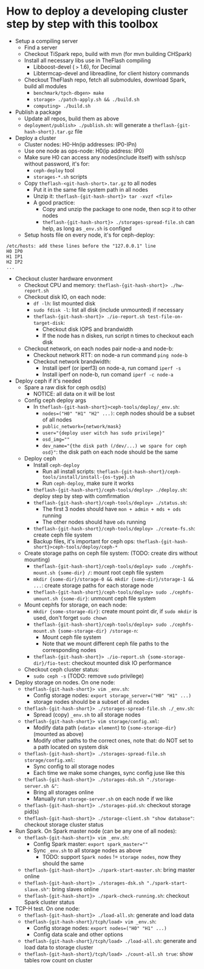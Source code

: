 # How to deploy a developing cluster step by step with this toolbox
* Setup a compiling server
    * Find a server
    * Checkout TiSpark repo, build with mvn (for mvn building CHSpark)
    * Install all necessary libs use in TheFlash compiling
        * Libboost-devel ( `>` 1.6), for Decimal
        * Libtermcap-devel and libreadline, for client history commands
    * Checkout TheFlash repo, fetch all submodules, download Spark, build all modules
        * `benchmark/tpch-dbgen> make`
        * `storage> ./patch-apply.sh && ./build.sh`
        * `computing> ./build.sh`
* Publish a package
    * Update all repos, build them as above
    * `deployment/publish> ./publish.sh`: will generate a `theflash-{git-hash-short}.tar.gz` file
* Deploy a cluster
    * Cluster nodes: H0-Hn(ip addresses: IP0-IPn)
    * Use one node as ops-node: H0(ip address: IP0)
    * Make sure H0 can access any nodes(include itself) with ssh/scp without password, it's for:
        * `ceph-deploy` tool
        * `storages-*.sh` scripts
    * Copy `theflash-<git-hash-short>.tar.gz` to all nodes
        * Put it in the same file system path in all nodes
        * Unzip it: `theflash-{git-hash-short}> tar -xvzf <file>`
        * A good practice:
            * Copy and unzip the package to one node, then scp it to other nodes
            * `theflash-{git-hash-short}> ./storages-spread-file.sh` can help, as long as `_env.sh` is configed
    * Setup hosts file on every node, it's for ceph-deploy:
```
/etc/hosts: add these lines before the "127.0.0.1" line
H0 IP0
H1 IP1
H2 IP2
...
```
* Checkout cluster hardware envonment
    * Checkout CPU and memory: `theflash-{git-hash-short}> ./hw-report.sh`
    * Checkout disk IO, on each node:
        * `df -lh`: list mounted disk
        * `sudo fdisk -l`: list all disk (include unmounted) if necessary
        * `theflash-{git-hash-short}> ./io-report.sh test-file-on-target-disk`:
            * Checkout disk IOPS and brandwidth
            * If the node has n diskes, run script n times to checkout each disk
    * Checkout network, on each nodes pair node-a and node-b:
        * Checkout network RTT: on node-a run command `ping node-b`
        * Checkout network brandwidth:
            * Install iperf (or iperf3) on node-a, run comand `iperf -s`
            * Install iperf on node-b, run comand `iperf -c node-a`
* Deploy ceph if it's needed
    * Spare a raw disk for ceph osd(s)
        * NOTICE: all data on it will be lost
    * Config ceph deploy args
        * In `theflash-{git-hash-short}>ceph-tools/deploy/_env.sh`:
            * `nodes=("H0" "H1" "H2" ...)`: ceph nodes should be a subset of all nodes
            * `public_network={network/mask}`
            * `user="{deploy user witch has sudo privilege}"`
            * `osd_img=""`
            * `dev_name="{the disk path (/dev/...) we spare for ceph osd}"`: the disk path on each node should be the same
    * Deploy ceph
        * Install `ceph-deploy`
            * Run all install scripts: `theflash-{git-hash-short}/ceph-tools/install/install-{os-type}.sh`
            * Run `ceph-deploy`, make sure it works
        * `theflash-{git-hash-short}/ceph-tools/deploy> ./deploy.sh`: deploy step by step with comfirmation
        * `theflash-{git-hash-short}/ceph-tools/deploy> ./status.sh`:
            * The first 3 nodes should have `mon + admin + mds + ods` running
            * The other nodes should have `ods` running
        * `theflash-{git-hash-short}/ceph-tools/deploy> ./create-fs.sh`: create ceph file system
        * Backup files, it's important for ceph ops: `theflash-{git-hash-short}>ceph-tools/deploy/ceph-*`
    * Create storage paths on ceph file system: (TODO: create dirs without mounting)
        * `theflash-{git-hash-short}/ceph-tools/deploy> sudo ./cephfs-mount.sh {some-dir} /`: mount root ceph file system
        * `mkdir {some-dir}/storage-0 && mkdir {some-dir}/storage-1 && ...`: create storage paths for each storage node
        * `theflash-{git-hash-short}/ceph-tools/deploy> sudo ./cephfs-umount.sh {some-dir}`: unmount ceph file system
    * Mount cephfs for storage, on each node:
        * `mkdir {some-storage-dir}`: create mount point dir, if `sudo mkdir` is used, don't forget `sudo chown`
        * `theflash-{git-hash-short}/ceph-tools/deploy> sudo ./cephfs-mount.sh {some-storage-dir} /storage-n`:
            * Mount ceph file system
            * Note that we mount different ceph file paths to the corresponding nodes
        * `theflash-{git-hash-short}> ./io-report.sh {some-storage-dir}/fio-test`: checkout mounted disk IO performance
    * Checkout ceph cluster status:
        * `sudo ceph -s` (TODO: remove `sudo` privilege)
* Deploy storage on nodes. On one node:
    * `theflash-{git-hash-short}> vim _env.sh`:
        * Config storage nodes: `export storage_server=("H0" "H1" ...)`
        * storage nodes should be a subset of all nodes
    * `theflash-{git-hash-short}> ./storages-spread-file.sh ./_env.sh`:
        * Spread (copy) `_env.sh` to all storage nodes
    * `theflash-{git-hash-short}> vim storage/config.xml`:
        * Modify data path (`<data> element`) to `{some-storage-dir}` (mounted as above)
        * Modify other paths to the correct ones, note that: do NOT set to a path located on system disk
    * `theflash-{git-hash-short}> ./storages-spread-file.sh storage/config.xml`:
        * Sync config to all storage nodes
        * Each time we make some changes, sync config juse like this
    * `theflash-{git-hash-short}> ./storages-dsh.sh "./storage-server.sh &"`:
        * Bring all storages online
        * Manually run `storage-server.sh` on each node if we like
    * `theflash-{git-hash-short}> ./storages-pid.sh`: checkout storage pid(s)
    * `theflash-{git-hash-short}> ./storage-client.sh "show database"`: checkout storage cluster status
* Run Spark. On Spark master node (can be any one of all nodes):
    * `theflash-{git-hash-short}> vim _env.sh`:
        * Config Spark master: `export spark_master=""`
        * Sync `_env.sh` to all storage nodes as above
            * TODO: support `Spark nodes` != `storage nodes`, now they should the same
    * `theflash-{git-hash-short}> ./spark-start-master.sh`: bring master online
    * `theflash-{git-hash-short}> ./storages-dsk.sh "./spark-start-slave.sh"`: bring slaves online
    * `theflash-{git-hash-short}> ./spark-check-running.sh`: checkout Spark cluster status
* TCP-H test. On one node:
    * `theflash-{git-hash-short}> ./load-all.sh`: generate and load data
    * `theflash-{git-hash-short}/tcph/load> vim _env.sh`:
        * Config storage nodes: `export nodes=("H0" "H1" ...)`
        * Config data scale and other options
    * `theflash-{git-hash-short}/tcph/load> ./load-all.sh`: generate and load data to storage cluster
    * `theflash-{git-hash-short}/tcph/load> ./count-all.sh true`: show tables row count on cluster
